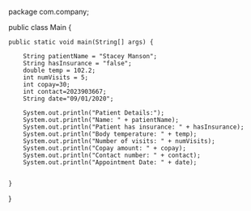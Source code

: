 package com.company;

public class Main {

    public static void main(String[] args) {

        String patientName = "Stacey Manson";
        String hasInsurance = "false";
        double temp = 102.2;
        int numVisits = 5;
        int copay=30;
        int contact=2023903667;
        String date="09/01/2020";

        System.out.println("Patient Details:");
        System.out.println("Name: " + patientName);
        System.out.println("Patient has insurance: " + hasInsurance);
        System.out.println("Body temperature: " + temp);
        System.out.println("Number of visits: " + numVisits);
        System.out.println("Copay amount: " + copay);
        System.out.println("Contact number: " + contact);
        System.out.println("Appointment Date: " + date); 


    }
}

